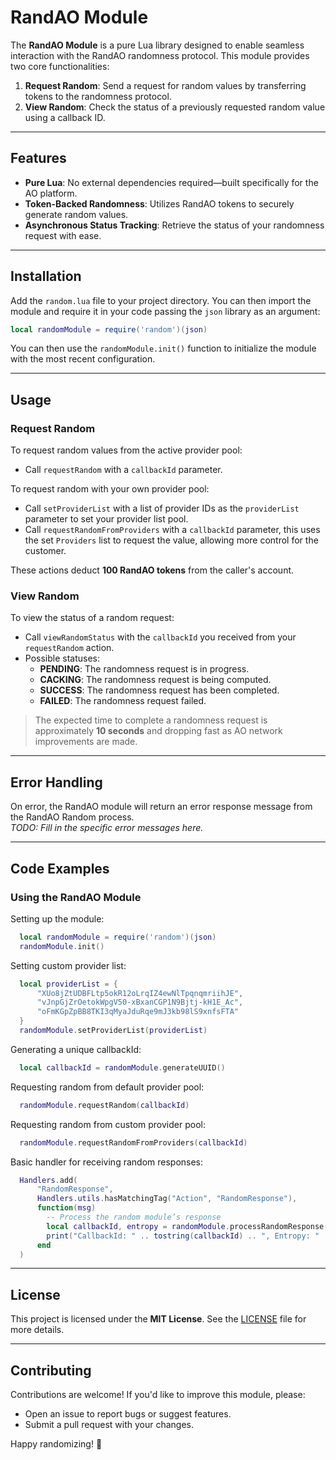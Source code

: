 # RandAO Module

The **RandAO Module** is a pure Lua library designed to enable seamless interaction with the RandAO randomness protocol. This module provides two core functionalities: 

1. **Request Random**: Send a request for random values by transferring tokens to the randomness protocol.
2. **View Random**: Check the status of a previously requested random value using a callback ID.

---

## Features
- **Pure Lua**: No external dependencies required—built specifically for the AO platform.
- **Token-Backed Randomness**: Utilizes RandAO tokens to securely generate random values.
- **Asynchronous Status Tracking**: Retrieve the status of your randomness request with ease.

---

## Installation

Add the `random.lua` file to your project directory. You can then import the module and require it in your code passing the `json` library as an argument:
```lua
local randomModule = require('random')(json)
```
You can then use the `randomModule.init()` function to initialize the module with the most recent configuration.

---

## Usage

### Request Random
To request random values from the active provider pool:
- Call `requestRandom` with a `callbackId` parameter.

To request random with your own provider pool:
- Call `setProviderList` with a list of provider IDs as the `providerList` parameter to set your provider list pool.
- Call `requestRandomFromProviders` with a `callbackId` parameter, this uses the set `Providers` list to request the value, allowing more control for the customer.

These actions deduct **100 RandAO tokens** from the caller's account.
### View Random
To view the status of a random request:
- Call `viewRandomStatus` with the `callbackId` you received from your `requestRandom` action.
- Possible statuses:
  - **PENDING**: The randomness request is in progress.
  - **CACKING**: The randomness request is being computed.
  - **SUCCESS**: The randomness request has been completed.
  - **FAILED**: The randomness request failed.

> The expected time to complete a randomness request is approximately **10 seconds** and dropping fast as AO network improvements are made.

---

## Error Handling

On error, the RandAO module will return an error response message from the RandAO Random process.  
*TODO: Fill in the specific error messages here.*

---

## Code Examples

### Using the RandAO Module

Setting up the module:
```lua
  local randomModule = require('random')(json)
  randomModule.init()
```

Setting custom provider list:
```lua
  local providerList = {
      "XUo8jZtUDBFLtp5okR12oLrqIZ4ewNlTpqnqmriihJE",
      "vJnpGjZrOetokWpgV50-xBxanCGP1N9Bjtj-kH1E_Ac",
      "oFmKGpZpBB8TKI3qMyaJduRqe9mJ3kb98lS9xnfsFTA"
  }
  randomModule.setProviderList(providerList)
```
Generating a unique callbackId:
```lua
  local callbackId = randomModule.generateUUID()
```

Requesting random from default provider pool:
```lua
  randomModule.requestRandom(callbackId)
```

Requesting random from custom provider pool:
```lua
  randomModule.requestRandomFromProviders(callbackId)
```

Basic handler for receiving random responses:
```lua
  Handlers.add(
      "RandomResponse",
      Handlers.utils.hasMatchingTag("Action", "RandomResponse"),
      function(msg)
        -- Process the random module’s response
        local callbackId, entropy = randomModule.processRandomResponse(msg.From, msg.Data)
        print("CallbackId: " .. tostring(callbackId) .. ", Entropy: " .. tostring(entropy))
      end
  )
```
---

## License

This project is licensed under the **MIT License**. See the [LICENSE](LICENSE) file for more details.

---

## Contributing

Contributions are welcome! If you'd like to improve this module, please:
- Open an issue to report bugs or suggest features.
- Submit a pull request with your changes.

Happy randomizing! 🎲
